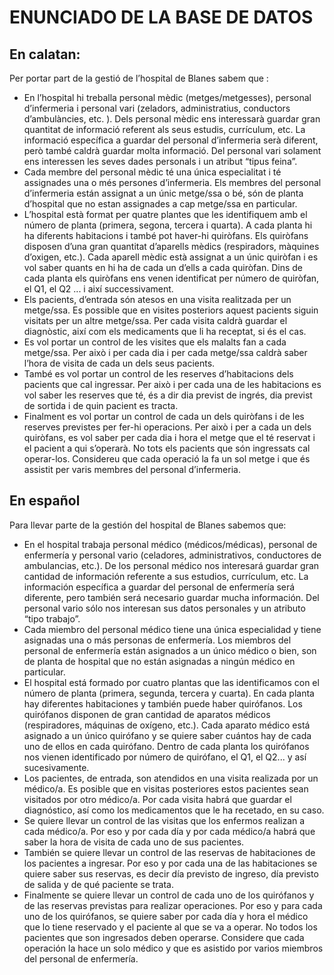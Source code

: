 # ENUNCIADO DE LA BASE DE DATOS

## En calatan:

Per portar part de la gestió de l’hospital de Blanes sabem que :

* En l’hospital hi treballa personal mèdic (metges/metgesses), personal d’infermeria i personal vari (zeladors, administratius, conductors d’ambulàncies, etc. ). Dels personal mèdic ens interessarà guardar gran quantitat de informació referent als seus estudis, currículum, etc. La informació específica a guardar del personal d’infermeria serà diferent, però també caldrà guardar molta informació. Del personal vari solament ens interessen les seves dades personals i un atribut “tipus feina”.
* Cada membre del personal mèdic té una única especialitat i té assignades una o més persones d’infermeria. Els membres del personal d’infermeria están assignat a un únic metge/ssa o bé, són de planta d’hospital que no estan assignades a cap metge/ssa en particular.
* L’hospital està format per quatre plantes que les identifiquem amb el número de planta (primera, segona, tercera i quarta). A cada planta hi ha diferents habitacions i també pot haver-hi quiròfans. Els quiròfans disposen d’una gran quantitat d’aparells mèdics (respiradors, màquines d’oxigen, etc.). Cada aparell mèdic està assignat a un únic quiròfan i es vol saber quants en hi ha de cada un d’ells a cada quiròfan. Dins de cada planta els quiròfans ens venen identificat per número de quiròfan, el Q1, el Q2 ... i així successivament.
* Els pacients, d’entrada són atesos en una visita realitzada per un metge/ssa. Es possible que en visites posteriors aquest pacients siguin visitats per un altre metge/ssa. Per cada visita caldrà guardar el diagnòstic, així com els medicaments que li ha receptat, si és el cas.
* Es vol portar un control de les visites que els malalts fan a cada metge/ssa. Per això i per cada dia i per cada metge/ssa caldrà saber l’hora de visita de cada un dels seus pacients.
* També es vol portar un control de les reserves d’habitacions dels pacients que cal ingressar. Per això i per cada una de les habitacions es vol saber les reserves que té, és a dir dia previst de ingrés, dia previst de sortida i de quin pacient es tracta.
* Finalment es vol portar un control de cada un dels quiròfans i de les reserves previstes per fer-hi operacions. Per això i per a cada un dels quiròfans, es vol saber per cada dia i hora el metge que el té reservat i el pacient a qui s’operarà. No tots els pacients que són ingressats cal operar-los. Considereu que cada operació la fa un sol metge i que és assistit per varis membres del personal d’infermeria.

## En español

Para llevar parte de la gestión del hospital de Blanes sabemos que:

- En el hospital trabaja personal médico (médicos/médicas), personal de enfermería y personal vario (celadores, administrativos, conductores de ambulancias, etc.). De los personal médico nos interesará guardar gran cantidad de información referente a sus estudios, currículum, etc. La información específica a guardar del personal de enfermería será diferente, pero también será necesario guardar mucha información. Del personal vario sólo nos interesan sus datos personales y un atributo “tipo trabajo”.
- Cada miembro del personal médico tiene una única especialidad y tiene asignadas una o más personas de enfermería. Los miembros del personal de enfermería están asignados a un único médico o bien, son de planta de hospital que no están asignadas a ningún médico en particular.
- El hospital está formado por cuatro plantas que las identificamos con el número de planta (primera, segunda, tercera y cuarta). En cada planta hay diferentes habitaciones y también puede haber quirófanos. Los quirófanos disponen de gran cantidad de aparatos médicos (respiradores, máquinas de oxígeno, etc.). Cada aparato médico está asignado a un único quirófano y se quiere saber cuántos hay de cada uno de ellos en cada quirófano. Dentro de cada planta los quirófanos nos vienen identificado por número de quirófano, el Q1, el Q2... y así sucesivamente.
- Los pacientes, de entrada, son atendidos en una visita realizada por un médico/a. Es posible que en visitas posteriores estos pacientes sean visitados por otro médico/a. Por cada visita habrá que guardar el diagnóstico, así como los medicamentos que le ha recetado, en su caso.
- Se quiere llevar un control de las visitas que los enfermos realizan a cada médico/a. Por eso y por cada día y por cada médico/a habrá que saber la hora de visita de cada uno de sus pacientes.
- También se quiere llevar un control de las reservas de habitaciones de los pacientes a ingresar. Por eso y por cada una de las habitaciones se quiere saber sus reservas, es decir día previsto de ingreso, día previsto de salida y de qué paciente se trata.
- Finalmente se quiere llevar un control de cada uno de los quirófanos y de las reservas previstas para realizar operaciones. Por eso y para cada uno de los quirófanos, se quiere saber por cada día y hora el médico que lo tiene reservado y el paciente al que se va a operar. No todos los pacientes que son ingresados deben operarse. Considere que cada operación la hace un solo médico y que es asistido por varios miembros del personal de enfermería.
